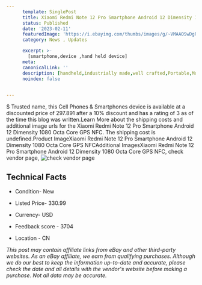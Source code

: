 ```yaml
---
      template: SinglePost
      title: Xiaomi Redmi Note 12 Pro Smartphone Android 12 Dimensity 1080 Octa Core GPS NFC
      status: Published
      date: '2023-02-11'
      featuredImage: 'https://i.ebayimg.com/thumbs/images/g/~VMAAOSwDgRjW0Qu/s-l225.jpg'
      category: News , Updates

      excerpt: >-
        [smartphone,device ,hand held device]
      meta:
      canonicalLink: ''
      description: [handheld,industrially made,well crafted,Portable,Mobile,Compact,Convenient,Lightweight,Maneuverable,Man-portable,Miniature,Carriable,Hand-held,Light,Holdable,Transportable,Mobile device,Pocket-sized,On-the-go,Wireless,Cordless,Compact size,Convenient size, smartphone,device ,hand held device]
      noindex: false

        
---
```

$
    Trusted name, this Cell Phones & Smartphones device is available at a discounted price of 297.891 after a 10% discount and has a rating of 3 as of the time this blog was written.Learn More about the shipping costs and additional image urls for the Xiaomi Redmi Note 12 Pro Smartphone Android 12 Dimensity 1080 Octa Core GPS NFC. The shipping cost is undefined.Product ImageXiaomi Redmi Note 12 Pro Smartphone Android 12 Dimensity 1080 Octa Core GPS NFCAdditional ImagesXiaomi Redmi Note 12 Pro Smartphone Android 12 Dimensity 1080 Octa Core GPS NFC, check vendor page, ![check vendor page](https://origin-galleryplus.ebayimg.com/ws/web/285030565395_2_0_1/225x225.jpg,https://origin-galleryplus.ebayimg.com/ws/web/285030565395_3_0_1/225x225.jpg,https://origin-galleryplus.ebayimg.com/ws/web/285030565395_4_0_1/225x225.jpg,https://origin-galleryplus.ebayimg.com/ws/web/285030565395_5_0_1/225x225.jpg,https://origin-galleryplus.ebayimg.com/ws/web/285030565395_6_0_1/225x225.jpg,https://origin-galleryplus.ebayimg.com/ws/web/285030565395_7_0_1/225x225.jpg)
    
    

 ## Technical Facts 



     
      

 - Condition- New 


      

 - Listed Price- 330.99 


      

 - Currency- USD 


      

 - Feedback score - 3704 


      

 - Location - CN 


      
      

 *_This post may contain affiliate links from eBay and other third-party websites. As an eBay affiliate, we earn from qualifying purchases. Although we do our best to keep the information up-to-date and accurate, please check the date and all details with the vendor's website before making a purchase. Not all data may be accurate._*



    
    
    
    
    